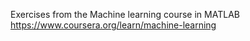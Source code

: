 Exercises from the Machine learning course in MATLAB https://www.coursera.org/learn/machine-learning